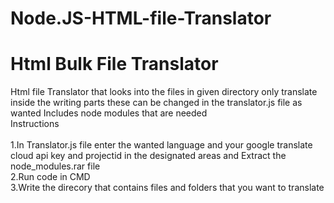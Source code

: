 # Node.JS-HTML-file-Translator
<h1>Html Bulk File Translator</h1>
Html file Translator that looks into the files in given directory only translate inside the writing parts these can be changed in the translator.js file as wanted
Includes node modules that are needed
</br>
Instructions</br>
</br>1.In Translator.js file enter the wanted language and your google translate cloud api key and projectid in the designated areas and Extract the node_modules.rar file
</br>2.Run code in CMD
</br>3.Write the direcory that contains files and folders that you want to translate
